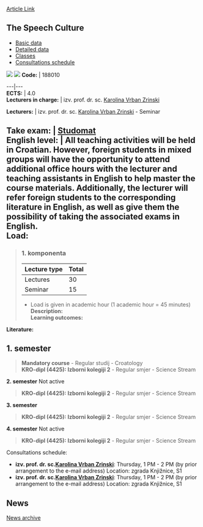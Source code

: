 [Article Link](https://www.fhs.hr/en/course/tsc)

## The Speech Culture
  * [Basic data](https://www.fhs.hr/en/course/tsc#v1id-523843_364283_1_0 "Basic data")
  * [Detailed data](https://www.fhs.hr/en/course/tsc#v1id-523843_364283_1_1 "Detailed data")
  * [Classes](https://www.fhs.hr/en/course/tsc#v1id-523843_364283_1_2 "Classes")
  * [Consultations schedule](https://www.fhs.hr/en/course/tsc#v1id-523843_364283_1_3 "Consultations schedule")


[![](https://www.fhs.hr/img/flags/gif/hr.gif)](https://www.fhs.hr/predmet/kulgov) [![](https://www.fhs.hr/img/flags/gif/gb.gif)](https://www.fhs.hr/en/course/tsc)
**Code:** |  188010  
  
---|---  
**ECTS:** |  4.0   
**Lecturers in charge:** |  izv. prof. dr. sc. [Karolina Vrban Zrinski](https://www.fhs.hr/staff/karolina.vrban_zrinski)   
  
**Lecturers:** |  izv. prof. dr. sc. [Karolina Vrban Zrinski](https://www.fhs.hr/djelatnik/karolina.vrban_zrinski) - Seminar  
  
**Take exam:** |  [Studomat](http://www.isvu.hr/studomat)  
**English level:** |  All teaching activities will be held in Croatian. However, foreign students in mixed groups will have the opportunity to attend additional office hours with the lecturer and teaching assistants in English to help master the course materials. Additionally, the lecturer will refer foreign students to the corresponding literature in English, as well as give them the possibility of taking the associated exams in English.   
**Load:**  
---  
> ### 1. komponenta
> | Lecture type | Total  
> ---|---  
> Lectures | 30  
> Seminar | 15  
> * Load is given in academic hour (1 academic hour = 45 minutes)   
**Description:**  
> **Learning outcomes:**  

  
**Literature:**  

  
**1. semester**  
---  
> **Mandatory course** - Regular studij - Croatology  
>  **KRO-dipl (4425): Izborni kolegiji 2** - Regular smjer - Science Stream  
>   
  
**2. semester** Not active  
> **KRO-dipl (4425): Izborni kolegiji 2** - Regular smjer - Science Stream  
>   
  
**3. semester**  
> **KRO-dipl (4425): Izborni kolegiji 2** - Regular smjer - Science Stream  
>   
  
**4. semester** Not active  
> **KRO-dipl (4425): Izborni kolegiji 2** - Regular smjer - Science Stream  
>   
Consultations schedule: 
  * **izv. prof. dr. sc.[Karolina Vrban Zrinski](https://www.fhs.hr/staff/karolina.vrban_zrinski)**: 
Thursday, 1 PM - 2 PM (by prior arrangement to the e-mail address)
Location: zgrada Knjižnice, S1 
  * **izv. prof. dr. sc.[Karolina Vrban Zrinski](https://www.fhs.hr/djelatnik/karolina.vrban_zrinski)**: 
Thursday, 1 PM - 2 PM (by prior arrangement to the e-mail address)
Location: zgrada Knjižnice, S1 


## News
[News archive](https://www.fhs.hr/en/course/tsc?@=215ui#news_114736 "News archive")
